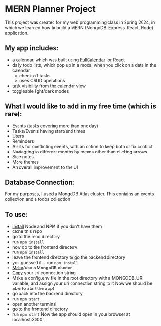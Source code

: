 # MERN Planner Project
This project was created for my web programming class in Spring 2024, in which we learned how to build a MERN (MongoDB, Express, React, Node) application.

## My app includes:
- a calendar, which was built using [FullCalendar](https://fullcalendar.io/docs) for React
- daily todo lists, which pop up in a modal when you click on a date in the calendar
  - check off tasks
  - uses CRUD operations
- task visibility from the calendar view
- toggleable light/dark modes

## What I would like to add in my free time (which is rare):
- Events (tasks covering more than one day)
- Tasks/Events having start/end times
- Users
- Reminders
- Alerts for conflicting events, with an option to keep both or fix conflict
- Naviagting to different months by means other than clicking arrows
- Side notes
- More themes
- An overall improvement to the UI

## Database Connection:
For my purposes, I used a MongoDB Atlas cluster. This contains an events collection and a todos collection

## To use:
- [install](https://nodejs.org/en) Node and NPM if you don't have them
- clone this repo
- go to the repo directory
- run ```npm install```
- now go to the frontend directory
- run ```npm install```
- leave the frontend directory to go the backend directory
- you guessed it... run ```npm install```
- [Make](https://www.mongodb.com/docs/atlas/tutorial/create-new-cluster/?msockid=2b00b33a7b60689e15eaa7f57aa26956)/use a MongoDB cluster
- [Copy](https://www.mongodb.com/docs/manual/reference/connection-string/#:~:text=If%20you%20selected%20a%20tool%2C%20download%20the%20tool.,the%20connection%20string%20with%20the%20database%20user%27s%20credentials.?msockid=2b00b33a7b60689e15eaa7f57aa26956) your uri connection string
- Make a config.env file in the root directory with a MONGODB_URI variable, and assign your uri connection string to it
Now we should be able to start the app!
- go back into the backend directory
- run ```npm start```
- open another terminal
- go to the frontend directory
- run ```npm start```
Now the app should open in your browser at localhost:3000!
